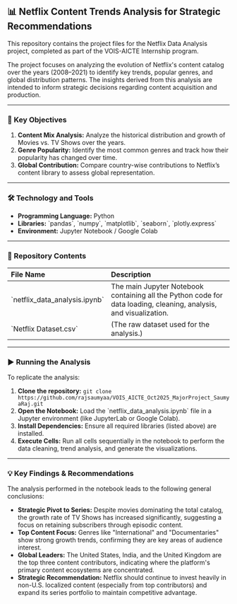 ## 📊 Netflix Content Trends Analysis for Strategic Recommendations

This repository contains the project files for the Netflix Data Analysis project, completed as part of the VOIS-AICTE Internship program.

The project focuses on analyzing the evolution of Netflix's content catalog over the years (2008–2021) to identify key trends, popular genres, and global distribution patterns. The insights derived from this analysis are intended to inform strategic decisions regarding content acquisition and production.

---

### 🔑 Key Objectives

1.  **Content Mix Analysis:** Analyze the historical distribution and growth of Movies vs. TV Shows over the years.
2.  **Genre Popularity:** Identify the most common genres and track how their popularity has changed over time.
3.  **Global Contribution:** Compare country-wise contributions to Netflix’s content library to assess global representation.

---

### 🛠️ Technology and Tools

* **Programming Language:** Python
* **Libraries:** \`pandas\`, \`numpy\`, \`matplotlib\`, \`seaborn\`, \`plotly.express\`
* **Environment:** Jupyter Notebook / Google Colab

---

### 📁 Repository Contents

| File Name | Description |
| :--- | :--- |
| \`netflix_data_analysis.ipynb\` | The main Jupyter Notebook containing all the Python code for data loading, cleaning, analysis, and visualization. |
| \`Netflix Dataset.csv\` | (The raw dataset used for the analysis.) |

---

### ▶️ Running the Analysis

To replicate the analysis:

1.  **Clone the repository:**
    `
    git clone https://github.com/rajsaumyaa/VOIS_AICTE_Oct2025_MajorProject_SaumyaRaj.git
    `
2.  **Open the Notebook:** Load the \`netflix_data_analysis.ipynb\` file in a Jupyter environment (like JupyterLab or Google Colab).
3.  **Install Dependencies:** Ensure all required libraries (listed above) are installed.
4.  **Execute Cells:** Run all cells sequentially in the notebook to perform the data cleaning, trend analysis, and generate the visualizations.

---

### 💡 Key Findings & Recommendations

The analysis performed in the notebook leads to the following general conclusions:

* **Strategic Pivot to Series:** Despite movies dominating the total catalog, the growth rate of TV Shows has increased significantly, suggesting a focus on retaining subscribers through episodic content.
* **Top Content Focus:** Genres like \"International\" and \"Documentaries\" show strong growth trends, confirming they are key areas of audience interest.
* **Global Leaders:** The United States, India, and the United Kingdom are the top three content contributors, indicating where the platform's primary content ecosystems are concentrated.
* **Strategic Recommendation:** Netflix should continue to invest heavily in non-U.S. localized content (especially from top contributors) and expand its series portfolio to maintain competitive advantage.
